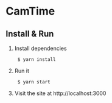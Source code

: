 # CamTime

## Install & Run

1. Install dependencies

        $ yarn install
2. Run it

        $ yarn start
3. Visit the site at http://localhost:3000
